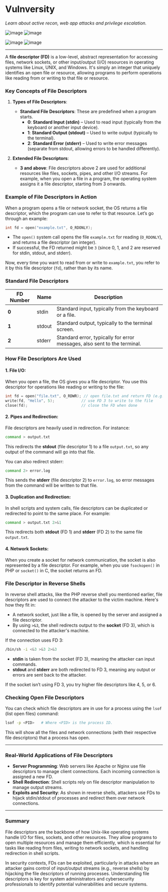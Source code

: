 # Vulnversity
_Learn about active recon, web app attacks and privilege escalation._

![image](https://github.com/user-attachments/assets/0644b711-5394-4861-b3b7-dacb581e3d98)
![image](https://github.com/user-attachments/assets/13415f11-a36d-42f6-a0ba-4568319694b6)



![image](https://github.com/user-attachments/assets/8cc87bbe-3aca-45fd-8b86-038b0e77ffeb)
![image](https://github.com/user-attachments/assets/4a296704-105b-44d4-b708-75eea9efc5cb)



---------------
A **file descriptor (FD)** is a low-level, abstract representation for accessing files, network sockets, or other input/output (I/O) resources in operating systems like Linux, UNIX, and Windows. It's simply an integer that uniquely identifies an open file or resource, allowing programs to perform operations like reading from or writing to that file or resource.

### Key Concepts of File Descriptors

1. **Types of File Descriptors**:
   - **Standard File Descriptors**: These are predefined when a program starts.
     - **0**: **Standard Input (stdin)** – Used to read input (typically from the keyboard or another input device).
     - **1**: **Standard Output (stdout)** – Used to write output (typically to the terminal).
     - **2**: **Standard Error (stderr)** – Used to write error messages (separate from stdout, allowing errors to be handled differently).

2. **Extended File Descriptors**:
   - **3 and above**: File descriptors above 2 are used for additional resources like files, sockets, pipes, and other I/O streams. For example, when you open a file in a program, the operating system assigns it a file descriptor, starting from 3 onwards.

### Example of File Descriptors in Action

When a program opens a file or network socket, the OS returns a file descriptor, which the program can use to refer to that resource. Let’s go through an example:

```c
int fd = open("example.txt", O_RDONLY);
```

- The `open()` system call opens the file `example.txt` for reading (`O_RDONLY`), and returns a file descriptor (an integer).
- If successful, the FD returned might be `3` (since 0, 1, and 2 are reserved for stdin, stdout, and stderr).
  
Now, every time you want to read from or write to `example.txt`, you refer to it by this file descriptor (`fd`), rather than by its name.

### Standard File Descriptors

| FD Number | Name         | Description                                                  |
| --------- | ------------ | ------------------------------------------------------------ |
| **0**     | stdin        | Standard input, typically from the keyboard or a file.        |
| **1**     | stdout       | Standard output, typically to the terminal screen.            |
| **2**     | stderr       | Standard error, typically for error messages, also sent to the terminal. |

### **How File Descriptors Are Used**

#### 1. **File I/O**:
When you open a file, the OS gives you a file descriptor. You use this descriptor for operations like reading or writing to the file:
```c
int fd = open("file.txt", O_RDWR); // open file.txt and return FD (e.g., 3)
write(fd, "Hello", 5);            // use FD 3 to write to the file
close(fd);                        // close the FD when done
```

#### 2. **Pipes and Redirection**:
File descriptors are heavily used in redirection. For instance:
```bash
command > output.txt
```
This redirects the **stdout** (file descriptor 1) to a file `output.txt`, so any output of the command will go into that file.

You can also redirect stderr:
```bash
command 2> error.log
```
This sends the **stderr** (file descriptor 2) to `error.log`, so error messages from the command will be written to that file.

#### 3. **Duplication and Redirection**:
In shell scripts and system calls, file descriptors can be duplicated or redirected to point to the same place. For example:
```bash
command > output.txt 2>&1
```
This redirects both **stdout** (FD 1) and **stderr** (FD 2) to the same file `output.txt`.

#### 4. **Network Sockets**:
When you create a socket for network communication, the socket is also represented by a file descriptor. For example, when you use `fsockopen()` in PHP or `socket()` in C, the socket returns an FD.

### File Descriptor in Reverse Shells

In reverse shell attacks, like the PHP reverse shell you mentioned earlier, file descriptors are used to connect the attacker to the victim machine. Here's how they fit in:

- A network socket, just like a file, is opened by the server and assigned a file descriptor.
- By using `>&3`, the shell redirects output to the **socket** (FD 3), which is connected to the attacker's machine.
  
If the connection uses FD 3:
```bash
/bin/sh -i <&3 >&3 2>&3
```
- **stdin** is taken from the socket (FD 3), meaning the attacker can input commands.
- **stdout** and **stderr** are both redirected to FD 3, meaning any output or errors are sent back to the attacker.

If the socket isn’t using FD 3, you try higher file descriptors like 4, 5, or 6.

### **Checking Open File Descriptors**

You can check which file descriptors are in use for a process using the `lsof` (list open files) command:
```bash
lsof -p <PID>   # Where <PID> is the process ID.
```
This will show all the files and network connections (with their respective file descriptors) that a process has open.

---

### **Real-World Applications of File Descriptors**

- **Server Programming**: Web servers like Apache or Nginx use file descriptors to manage client connections. Each incoming connection is assigned a new FD.
- **Shell Redirection**: Shell scripts rely on file descriptor manipulation to manage output streams. 
- **Exploits and Security**: As shown in reverse shells, attackers use FDs to hijack stdin/stdout of processes and redirect them over network connections.

---

### Summary

File descriptors are the backbone of how Unix-like operating systems handle I/O for files, sockets, and other resources. They allow programs to open multiple resources and manage them efficiently, which is essential for tasks like reading from files, writing to network sockets, and handling redirection in shell scripts.

In security contexts, FDs can be exploited, particularly in attacks where an attacker gains control of input/output streams (e.g., reverse shells) by hijacking the file descriptors of running processes. Understanding file descriptors is key for system administrators and cybersecurity professionals to identify potential vulnerabilities and secure systems.
